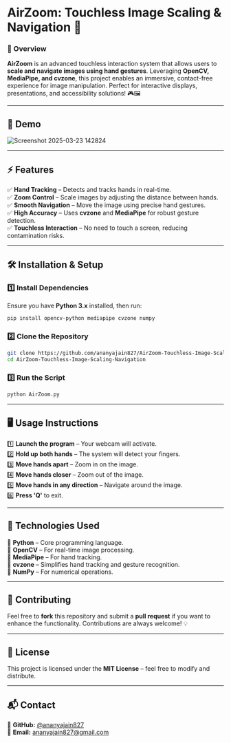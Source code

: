 # AirZoom: Touchless Image Scaling & Navigation 🚀

### 📌 Overview  
**AirZoom** is an advanced touchless interaction system that allows users to **scale and navigate images using hand gestures**. Leveraging **OpenCV, MediaPipe, and cvzone**, this project enables an immersive, contact-free experience for image manipulation. Perfect for interactive displays, presentations, and accessibility solutions! 🎮🖼️

---

## 🎥 Demo
![Screenshot 2025-03-23 142824](https://github.com/user-attachments/assets/a5aac37f-c8aa-41d5-8a9d-909a666f87e2)


---


## ⚡ Features
✅ **Hand Tracking** – Detects and tracks hands in real-time.  
✅ **Zoom Control** – Scale images by adjusting the distance between hands.  
✅ **Smooth Navigation** – Move the image using precise hand gestures.  
✅ **High Accuracy** – Uses **cvzone** and **MediaPipe** for robust gesture detection.  
✅ **Touchless Interaction** – No need to touch a screen, reducing contamination risks.  

---

## 🛠️ Installation & Setup
### **1️⃣ Install Dependencies**
Ensure you have **Python 3.x** installed, then run:
```bash
pip install opencv-python mediapipe cvzone numpy
```

### **2️⃣ Clone the Repository**
```bash
git clone https://github.com/ananyajain827/AirZoom-Touchless-Image-Scaling-Navigation.git
cd AirZoom-Touchless-Image-Scaling-Navigation
```

### **3️⃣ Run the Script**
```bash
python AirZoom.py
```

---

## 🖥️ Usage Instructions
1️⃣ **Launch the program** – Your webcam will activate.  
2️⃣ **Hold up both hands** – The system will detect your fingers.  
3️⃣ **Move hands apart** – Zoom in on the image.  
4️⃣ **Move hands closer** – Zoom out of the image.  
5️⃣ **Move hands in any direction** – Navigate around the image.  
6️⃣ **Press 'Q'** to exit.  

---

## 🔧 Technologies Used
🔹 **Python** – Core programming language.  
🔹 **OpenCV** – For real-time image processing.  
🔹 **MediaPipe** – For hand tracking.  
🔹 **cvzone** – Simplifies hand tracking and gesture recognition.  
🔹 **NumPy** – For numerical operations.  

---

## 🤝 Contributing
Feel free to **fork** this repository and submit a **pull request** if you want to enhance the functionality. Contributions are always welcome! 💡

---

## 📜 License
This project is licensed under the **MIT License** – feel free to modify and distribute.

---

## 📬 Contact
🔹 **GitHub:** [@ananyajain827](https://github.com/ananyajain827)  
🔹 **Email:** ananyajain827@gmail.com  


